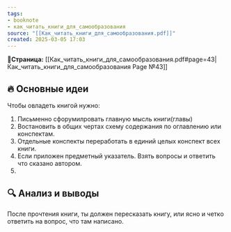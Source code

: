 ```yaml
---
tags: 
- booknote 
- как_читать_книги_для_самообразования
source: "[[Как_читать_книги_для_самообразования.pdf]]"
created: 2025-03-05 17:03
---
```

**📝Страница:** [[Как_читать_книги_для_самообразования.pdf#page=43|Как_читать_книги_для_самообразования Page №43]]  

## 🔥 Основные идеи 

Чтобы овладеть книгой нужно:
1) Письменно сфорумилровать главную мысль книги(главы)
2) Востановить в общих чертах схему содержания по оглавлению или конспектам.
3) Отдельные конспекты переработать в единий целых конспект всех книги.
4) Если приложен предметный указатель. Взять вопросы и ответить что сказано автором.
5) 


## 🔍 Анализ и выводы  
После прочтения книги, ты должен пересказать книгу, или ясно и четко ответить на вопрос, что там написано.




